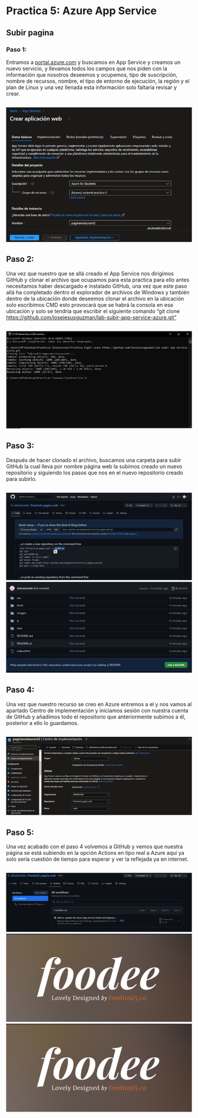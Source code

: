 # Practica 5: Azure App Service 
## **Subir pagina**
### Paso 1:  

Entramos a [portal.azure.com](https://portal.azure.com/) y buscamos en App Service y creamos un nuevo servicio, y llevamos todos los campos que nos piden con la información que nosotros deseemos y ocupemos, tipo de suscripción, nombre de recursos, nombre, el tipo de entorno de ejecución, la región y el plan de Linux y una vez llenada esta información solo faltaría revisar y crear.   

![creacion aplicacion web](https://github.com/aldodanielle/P5_AAS_subir_pagina-/blob/main/Imagenes/1.png)
----------------------------------------------------------------------------------------
## Paso 2:

Una vez que nuestro que se allá creado el App Service nos dirigimos GitHub y clonar el archivo que ocupamos para esta practica para ello antes necesitamos haber descargado e instalado GitHub, una vez que este paso allá ha completado dentro el explorador de archivos de Windows y también dentro de la ubicación donde deseemos clonar el archivo en la ubicación solo escribimos CMD esto provocará que se habrá la consola en esa ubicación y solo se tendría que escribir el siguiente comando “git clone https://github.com/josejesusguzman/lab-subir-app-service-azure.git”    

![clonacion](https://github.com/aldodanielle/P5_AAS_subir_pagina-/blob/main/Imagenes/2.png)
----------------------------------------------------------------------------------------
## Paso 3:  

Después de hacer clonado el archivo, buscamos una carpeta para subir GitHub la cual lleva por nombre página web la subimos creado un nuevo repositorio y siguiendo los pasos que nos en el nuevo repositorio creado para subirlo.  

![new repository](https://github.com/aldodanielle/P5_AAS_subir_pagina-/blob/main/Imagenes/3.png)  
![repository clone](https://github.com/aldodanielle/P5_AAS_subir_pagina-/blob/main/Imagenes/4.png)
----------------------------------------------------------------------------------------
## Paso 4:

Una vez que nuestro recurso se creo en Azure entremos a el y nos vamos al apartado Centro de implementación y iniciamos sesión con nuestra cuenta de GitHub y añadimos todo el repositorio que anteriormente subimos a él, posterior a ello lo guardamos.  

![inicio de sesion](https://github.com/aldodanielle/P5_AAS_subir_pagina-/blob/main/Imagenes/5.png)
----------------------------------------------------------------------------------------
## Paso 5:  

Una vez acabado con el paso 4 volvemos a GitHub y vemos que nuestra página se está subiendo en la opción Actions en tipo real a Azure aquí ya solo sería cuestión de tiempo para esperar y ver la reflejada ya en internet.  

![GitHub](https://github.com/aldodanielle/P5_AAS_subir_pagina-/blob/main/Imagenes/6.png)
![pagina 1](https://github.com/aldodanielle/P5_AAS_subir_pagina-/blob/main/Imagenes/7.png)
![pagina 2](https://github.com/aldodanielle/P5_AAS_subir_pagina-/blob/main/Imagenes/7.png)
----------------------------------------------------------------------------------------
